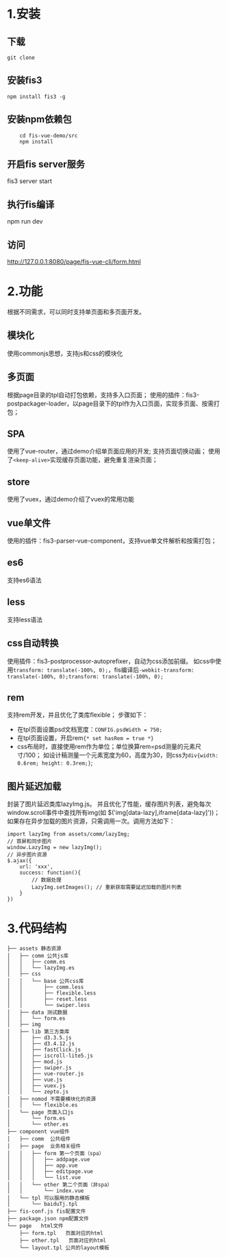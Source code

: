 # 1.安装
## 下载
```git clone```

## 安装fis3
```npm install fis3 -g```

## 安装npm依赖包
```
	cd fis-vue-demo/src
	npm install
```
## 开启fis server服务
fis3 server start

## 执行fis编译
npm run dev

## 访问
http://127.0.0.1:8080/page/fis-vue-cli/form.html

# 2.功能
根据不同需求，可以同时支持单页面和多页面开发。
## 模块化
使用commonjs思想，支持js和css的模块化

## 多页面
根据page目录的tpl自动打包依赖，支持多入口页面；
使用的插件：fis3-postpackager-loader，以page目录下的tpl作为入口页面，实现多页面、按需打包；

## SPA
使用了vue-router，通过demo介绍单页面应用的开发;
支持页面切换动画；
使用了```<keep-alive>```实现缓存页面功能，避免重复渲染页面；

## store
使用了vuex，通过demo介绍了vuex的常用功能

## vue单文件
使用的插件：fis3-parser-vue-component，支持vue单文件解析和按需打包；

## es6
支持es6语法

## less
支持less语法

## css自动转换
使用插件：fis3-postprocessor-autoprefixer，自动为css添加前缀。
如css中使用```transform: translate(-100%, 0);```，fis编译后```-webkit-transform: translate(-100%, 0);transform: translate(-100%, 0);```

## rem
支持rem开发，并且优化了类库flexible；
步骤如下：

* 在tpl页面设置psd文档宽度：```CONFIG.psdWidth = 750;```
* 在tpl页面设置，开启rem```{* set hasRem = true *}```
* css布局时，直接使用rem作为单位；单位换算rem=psd测量的元素尺寸/100；
如设计稿测量一个元素宽度为60，高度为30，则css为```div{width: 0.6rem; height: 0.3rem;}```;

## 图片延迟加载
封装了图片延迟类库lazyImg.js。
并且优化了性能，缓存图片列表，避免每次window.scroll事件中查找所有img(如 $('img[data-lazy],iframe[data-lazy]'))；如果存在异步加载的图片资源，只需调用一次。调用方法如下：
```
import lazyImg from assets/comm/lazyImg;
// 首屏和同步图片
window.LazyImg = new lazyImg();
// 异步图片资源
$.ajax({
	url: 'xxx',
	success: function(){
		// 数据处理
		LazyImg.setImages(); // 重新获取需要延迟加载的图片列表
	}
})

```

# 3.代码结构

	├── assets 静态资源
	│   ├── comm 公共js库
	│   │   ├── comm.es
	│   │   └── lazyImg.es
	│   ├── css
	│   │   └── base 公共css库
	│   │       ├── comm.less
	│   │       ├── flexible.less
	│   │       ├── reset.less
	│   │       └── swiper.less
	│   ├── data 测试数据
	│   │   └── form.es
	│   ├── img
	│   ├── lib 第三方类库
	│   │   ├── d3.3.5.js
	│   │   ├── d3.4.12.js
	│   │   ├── fastClick.js
	│   │   ├── iscroll-lite5.js
	│   │   ├── mod.js
	│   │   ├── swiper.js
	│   │   ├── vue-router.js
	│   │   ├── vue.js
	│   │   ├── vuex.js
	│   │   └── zepto.js
	│   ├── nomod 不需要模块化的资源
	│   │   └── flexible.es
	│   └── page 页面入口js
	│       └── form.es
	│       └── other.es
	├── component vue组件
	│   ├── comm  公共组件
	│   ├── page  业务相关组件
	│   │   ├── form 第一个页面（spa）
	│   │   │   ├── addpage.vue
	│   │   │   ├── app.vue
	│   │   │   ├── editpage.vue
	│   │   │   └── list.vue
	│   │   └── other 第二个页面（非spa）
	│   │       └── index.vue
	│   └── tpl 可以服用的静态模板
	│       └── baiduTj.tpl
	├── fis-conf.js fis配置文件
	├── package.json npm配置文件
	└── page   html文件
	    ├── form.tpl   页面对应的html
	    ├── other.tpl   页面对应的html
	    └── layout.tpl 公共的layout模板

